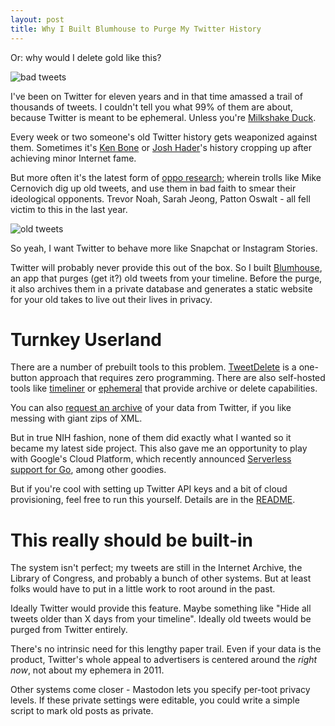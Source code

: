 ```yaml
---
layout: post
title: Why I Built Blumhouse to Purge My Twitter History
---
```


Or: why would I delete gold like this?

![bad tweets](/content/images/bad-tweets.png)

I've been on Twitter for eleven years and in that time amassed a trail of thousands of tweets. I couldn't tell you what 99% of them are about, because Twitter is meant to be ephemeral.
Unless you're [Milkshake Duck](https://web.archive.org/web/20190704195024/https://twitter.com/pixelatedboat/status/741904787361300481).

Every week or two someone's old Twitter history gets weaponized against them. Sometimes it's [Ken Bone](https://web.archive.org/web/20180825061230/https://money.cnn.com/2016/10/14/technology/ken-bone-reddit/) or [Josh Hader](https://www.washingtonpost.com/news/the-intersect/wp/2018/07/18/josh-haders-all-star-game-controversy-shows-how-online-ghosts-will-haunt-us-forever/?utm_term=.4855f2e8eaa1)'s history cropping up after achieving minor Internet fame.

But more often it's the latest form of [oppo research](https://www.washingtonpost.com/news/the-intersect/wp/2018/07/30/theres-no-good-reason-to-keep-old-tweets-online-heres-how-to-delete-them/?utm_term=.6da146165ecb); wherein trolls like Mike Cernovich dig up old tweets, and use them in bad faith to smear their ideological opponents. Trevor Noah, Sarah Jeong, Patton Oswalt - all fell victim to this in the last year.

![old tweets](/content/images/old-tweets.png)

So yeah, I want Twitter to behave more like Snapchat or Instagram Stories.

Twitter will probably never provide this out of the box. So I built [Blumhouse](https://github.com/mattdsteele/blumhouse), an app that purges (get it?) old tweets from your timeline. Before the purge, it also archives them in a private database and generates a static website for your old takes to live out their lives in privacy.

# Turnkey Userland

There are a number of prebuilt tools to this problem. [TweetDelete](https://tweetdelete.net/) is a one-button approach that requires zero programming.
There are also self-hosted tools like [timeliner](https://github.com/mholt/timeliner) or [ephemeral](https://github.com/victoriadotdev/ephemeral) that provide archive or delete capabilities.

You can also [request an archive](https://web.archive.org/web/20190320025155/https://twitter.com/settings/your_twitter_data) of your data from Twitter, if you like messing with giant zips of XML.

But in true NIH fashion, none of them did exactly what I wanted so it became my latest side project. This also gave me an opportunity to play with Google's Cloud Platform, which recently announced [Serverless support for Go](https://cloud.google.com/blog/products/application-development/cloud-functions-go-1-11-is-now-a-supported-language), among other goodies.

But if you're cool with setting up Twitter API keys and a bit of cloud provisioning, feel free to run this yourself. Details are in the [README](https://github.com/mattdsteele/blumhouse#if-you-do-want-to-run-this-on-your-account).

# This really should be built-in

The system isn't perfect; my tweets are still in the Internet Archive, the Library of Congress, and probably a bunch of other systems. But at least folks would have to put in a little work to root around in the past.

Ideally Twitter would provide this feature. Maybe something like "Hide all tweets older than X days from your timeline". Ideally old tweets would be purged from Twitter entirely.

There's no intrinsic need for this lengthy paper trail. Even if your data is the product, Twitter's whole appeal to advertisers is centered around the _right now_, not about my ephemera in 2011.

Other systems come closer - Mastodon lets you specify per-toot privacy levels. If these private settings were editable, you could write a simple script to mark old posts as private.
